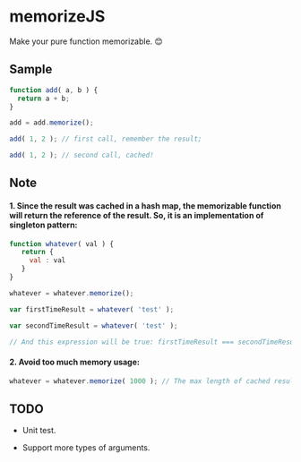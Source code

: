 # memorizeJS
Make your pure function memorizable. 😊


## Sample

``` javascript
function add( a, b ) {
  return a + b;
}

add = add.memorize();

add( 1, 2 ); // first call, remember the result;

add( 1, 2 ); // second call, cached!

```
## Note

#### 1. Since the result was cached in a hash map, the memorizable function will return the reference of the result. So, it is an implementation of singleton pattern:

``` javascript
function whatever( val ) {
   return {
     val : val
   }
}

whatever = whatever.memorize();

var firstTimeResult = whatever( 'test' );

var secondTimeResult = whatever( 'test' );

// And this expression will be true: firstTimeResult === secondTimeResult

```

#### 2. Avoid too much memory usage:

``` javascript
whatever = whatever.memorize( 1000 ); // The max length of cached results will be limited to 1000.
```

## TODO

- Unit test.

- Support more types of arguments.
